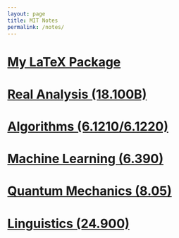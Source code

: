 ```yaml
---
layout: page
title: MIT Notes
permalink: /notes/
---
```


# [My LaTeX Package](https://tristanchaang.github.io/2024/05/29/mypackage.html)

# [Real Analysis (18.100B)](https://tristanchaang.github.io/notes/real_analysis)

# [Algorithms (6.1210/6.1220)](https://tristanchaang.github.io/notes/algorithms)

# [Machine Learning (6.390)](https://tristanchaang.github.io/notes/machine_learning)

# [Quantum Mechanics (8.05)](https://tristanchaang.github.io/notes/quantum_mechanics)

# [Linguistics (24.900)](https://tristanchaang.github.io/notes/linguistics)

